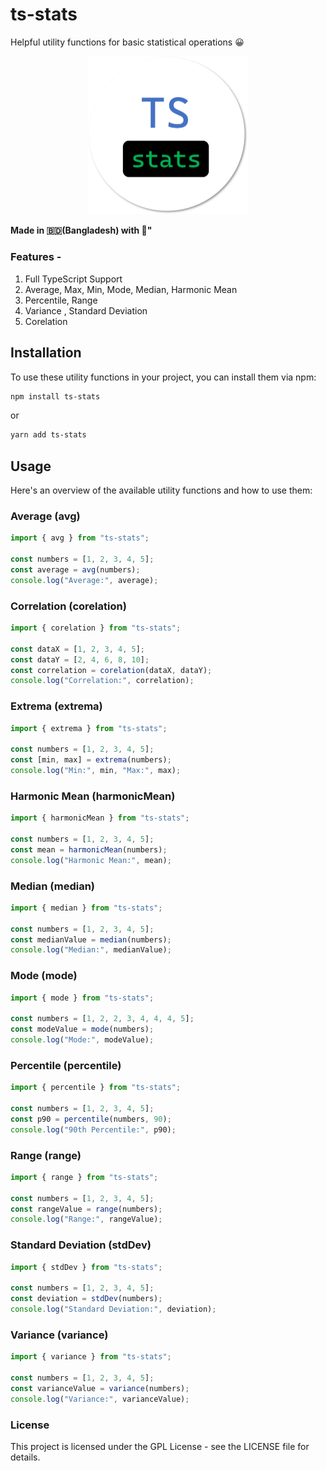 # ts-stats

Helpful utility functions for basic statistical operations 😀

<p align="center"><img src="https://raw.githubusercontent.com/TriptoAfsin/ts-stats/main/ts-stats.png" width="256px" alt="Logo"></img></p>

**Made in 🇧🇩(Bangladesh) with 💖"**

### Features -

1. Full TypeScript Support
1. Average, Max, Min, Mode, Median, Harmonic Mean
1. Percentile, Range
1. Variance , Standard Deviation
1. Corelation

## Installation

To use these utility functions in your project, you can install them via npm:

```bash
npm install ts-stats
```

or

```bash
yarn add ts-stats
```

## Usage

Here's an overview of the available utility functions and how to use them:

### Average (avg)

```javascript
import { avg } from "ts-stats";

const numbers = [1, 2, 3, 4, 5];
const average = avg(numbers);
console.log("Average:", average);
```

### Correlation (corelation)

```javascript
import { corelation } from "ts-stats";

const dataX = [1, 2, 3, 4, 5];
const dataY = [2, 4, 6, 8, 10];
const correlation = corelation(dataX, dataY);
console.log("Correlation:", correlation);
```

### Extrema (extrema)

```javascript
import { extrema } from "ts-stats";

const numbers = [1, 2, 3, 4, 5];
const [min, max] = extrema(numbers);
console.log("Min:", min, "Max:", max);
```

### Harmonic Mean (harmonicMean)

```javascript
import { harmonicMean } from "ts-stats";

const numbers = [1, 2, 3, 4, 5];
const mean = harmonicMean(numbers);
console.log("Harmonic Mean:", mean);
```

### Median (median)

```javascript
import { median } from "ts-stats";

const numbers = [1, 2, 3, 4, 5];
const medianValue = median(numbers);
console.log("Median:", medianValue);
```

### Mode (mode)

```javascript
import { mode } from "ts-stats";

const numbers = [1, 2, 2, 3, 4, 4, 4, 5];
const modeValue = mode(numbers);
console.log("Mode:", modeValue);
```

### Percentile (percentile)

```javascript
import { percentile } from "ts-stats";

const numbers = [1, 2, 3, 4, 5];
const p90 = percentile(numbers, 90);
console.log("90th Percentile:", p90);
```

### Range (range)

```javascript
import { range } from "ts-stats";

const numbers = [1, 2, 3, 4, 5];
const rangeValue = range(numbers);
console.log("Range:", rangeValue);
```

### Standard Deviation (stdDev)

```javascript
import { stdDev } from "ts-stats";

const numbers = [1, 2, 3, 4, 5];
const deviation = stdDev(numbers);
console.log("Standard Deviation:", deviation);
```

### Variance (variance)

```javascript
import { variance } from "ts-stats";

const numbers = [1, 2, 3, 4, 5];
const varianceValue = variance(numbers);
console.log("Variance:", varianceValue);
```

### License

This project is licensed under the GPL License - see the LICENSE file for details.
